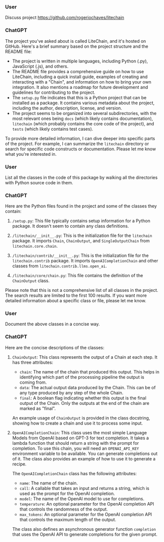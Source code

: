 ### User 

Discuss project https://github.com/rogeriochaves/litechain

### ChatGPT

The project you've asked about is called LiteChain, and it's hosted on GitHub. Here's a brief summary based on the project structure and the README file:

- The project is written in multiple languages, including Python (.py), JavaScript (.js), and others.
- The README file provides a comprehensive guide on how to use LiteChain, including a quick install guide, examples of creating and interacting with a "Chain", and information on how to bring your own integration. It also mentions a roadmap for future development and guidelines for contributing to the project.
- The `setup.py` file indicates that this is a Python project that can be installed as a package. It contains various metadata about the project, including the author, description, license, and version.
- The project seems to be organized into several subdirectories, with the most relevant ones being `docs` (which likely contains documentation), `litechain` (which probably contains the core code of the project), and `tests` (which likely contains test cases).

To provide more detailed information, I can dive deeper into specific parts of the project. For example, I can summarize the `litechain` directory or search for specific code constructs or documentation. Please let me know what you're interested in.

### User

List all the classes in the code of this package by walking all the directories with Python source code in them.

### ChatGPT

Here are the Python files found in the project and some of the classes they contain:

1. `/setup.py`: This file typically contains setup information for a Python package. It doesn't seem to contain any class definitions.

2. `/litechain/__init__.py`: This is the initialization file for the `litechain` package. It imports `Chain`, `ChainOutput`, and `SingleOutputChain` from `litechain.core.chain`.

3. `/litechain/contrib/__init__.py`: This is the initialization file for the `litechain.contrib` package. It imports `OpenAICompletionChain` and other classes from `litechain.contrib.llms.open_ai`.

4. `/litechain/core/chain.py`: This file contains the definition of the `ChainOutput` class.

Please note that this is not a comprehensive list of all classes in the project. The search results are limited to the first 100 results. If you want more detailed information about a specific class or file, please let me know.

### User

Document the above classes in a concise way.

### ChatGPT

Here are the concise descriptions of the classes:

1. `ChainOutput`: This class represents the output of a Chain at each step. It has three attributes:
   - `chain`: The name of the chain that produced this output. This helps in identifying which part of the processing pipeline the output is coming from.
   - `data`: The actual output data produced by the Chain. This can be of any type produced by any step of the whole Chain.
   - `final`: A boolean flag indicating whether this output is the final output of the Chain. Only the outputs at the end of the chain are marked as "final".

   An example usage of `ChainOutput` is provided in the class docstring, showing how to create a chain and use it to process some input.

2. `OpenAICompletionChain`: This class uses the most simple Language Models from OpenAI based on GPT-3 for text completion. It takes a lambda function that should return a string with the prompt for completion. To use this chain, you will need an `OPENAI_API_KEY` environment variable to be available. You can generate completions out of it. The class also provides an example of how to use it to generate a recipe.

   The `OpenAICompletionChain` class has the following attributes:
   - `name`: The name of the chain.
   - `call`: A callable that takes an input and returns a string, which is used as the prompt for the OpenAI completion.
   - `model`: The name of the OpenAI model to use for completions.
   - `temperature`: An optional parameter for the OpenAI completion API that controls the randomness of the output.
   - `max_tokens`: An optional parameter for the OpenAI completion API that controls the maximum length of the output.

   The class also defines an asynchronous generator function `completion` that uses the OpenAI API to generate completions for the given prompt.
